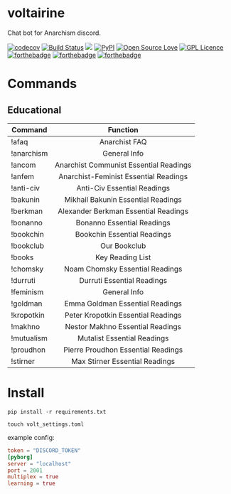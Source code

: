 # voltairine
Chat bot for Anarchism discord.

[![codecov](https://codecov.io/gh/gooseberrycollective/voltairine/branch/master/graph/badge.svg)](https://codecov.io/gh/gooseberrycollective/voltairine)
[![Build Status](https://travis-ci.org/gooseberrycollective/voltairine.svg?branch=master)](https://travis-ci.org/gooseberrycollective/voltairine)
![](https://reposs.herokuapp.com/?path=gooseberrycollective/voltairine)
[![PyPI](https://img.shields.io/pypi/pyversions/Django.svg)]()
[![Open Source Love](https://badges.frapsoft.com/os/v1/open-source.svg?v=103)](https://github.com/ellerbrock/open-source-badges/)
[![GPL Licence](https://badges.frapsoft.com/os/gpl/gpl.svg?v=103)](https://opensource.org/licenses/GPL-3.0/)
[![forthebadge](http://forthebadge.com/images/badges/gluten-free.svg)](http://forthebadge.com)
[![forthebadge](http://forthebadge.com/images/badges/built-with-resentment.svg)](http://forthebadge.com)
[![forthebadge](http://forthebadge.com/images/badges/made-with-python.svg)](http://forthebadge.com)

# Commands

## Educational

| Command        | Function           |
| ------------- |:-------------:|
| !afaq         | Anarchist FAQ |
| !anarchism    | General Info      |
| !ancom        | Anarchist Communist Essential Readings      |
| !anfem        | Anarchist-Feminist Essential Readings      |
| !anti-civ     | Anti-Civ Essential Readings      |
| !bakunin      | Mikhail Bakunin Essential Readings      |
| !berkman      | Alexander Berkman Essential Readings       |
| !bonanno      | Bonanno Essential Readings      |
| !bookchin     | Bookchin Essential Readings      |
| !bookclub     | Our Bookclub      |
| !books        | Key Reading List      |
| !chomsky      | Noam Chomsky Essential Readings      |
| !durruti      | Durruti Essential Readings      |
| !feminism     | General Info      |
| !goldman      | Emma Goldman Essential Readings      |
| !kropotkin    | Peter Kropotkin Essential Readings      |
| !makhno       | Nestor Makhno Essential Readings      |
| !mutualism    | Mutalist Essential Readings      |
| !proudhon     | Pierre Proudhon Essential Readings      |
| !stirner      | Max Stirner Essential Readings      |

# Install

`pip install -r requirements.txt`

`touch volt_settings.toml`

example config:
```toml
token = "DISCORD_TOKEN"
[pyborg]
server = "localhost"
port = 2001
multiplex = true
learning = true
```
